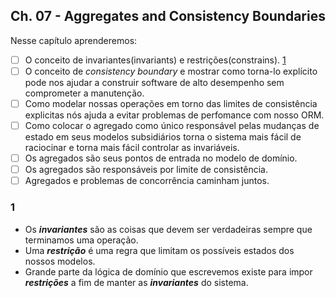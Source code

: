 ## Ch. 07 - Aggregates and Consistency Boundaries

Nesse capítulo aprenderemos: 

- [ ] O conceito de invariantes(invariants) e restrições(constrains). [1](#1)
- [ ] O conceito de *consistency boundary* e mostrar como torna-lo explícito pode nos ajudar a construir software de alto desempenho sem comprometer a manutenção.
- [ ] Como modelar nossas operações em torno das limites de consistência explicitas nós ajuda a evitar problemas de perfomance com nosso ORM.
- [ ] Como colocar o agregado como único responsável pelas mudanças de estado em seus modelos subsidiários torna o sistema mais fácil de raciocinar e torna mais fácil controlar as invariáveis.
- [ ] Os agregados são seus pontos de entrada no modelo de domínio.
- [ ] Os agregados são responsáveis por limite de consistência.
- [ ] Agregados e problemas de concorrência caminham juntos.

### 1

- Os ***invariantes*** são as coisas que devem ser verdadeiras sempre que terminamos uma operação.
- Uma ***restrição*** é uma regra que limitam os possíveis estados dos nossos modelos.
- Grande parte da lógica de domínio que escrevemos existe para impor ***restrições*** a fim de manter as ***invariantes*** do sistema.
